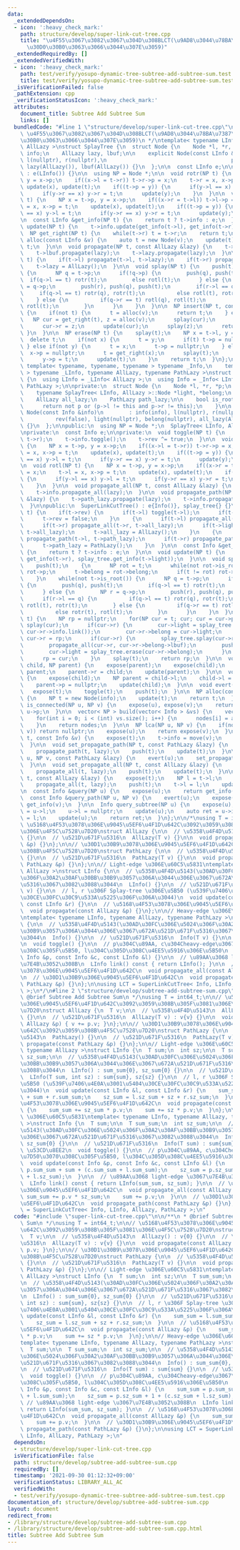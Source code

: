 ```yaml
---
data:
  _extendedDependsOn:
  - icon: ':heavy_check_mark:'
    path: structure/develop/super-link-cut-tree.cpp
    title: "\u4F55\u3067\u3082\u3067\u304D\u308BLCT(\u9AD8\u3044\u78BA\u7387\u3067\
      \u30D0\u30B0\u3063\u3066\u3044\u307E\u3059)"
  _extendedRequiredBy: []
  _extendedVerifiedWith:
  - icon: ':heavy_check_mark:'
    path: test/verify/yosupo-dynamic-tree-subtree-add-subtree-sum.test.cpp
    title: test/verify/yosupo-dynamic-tree-subtree-add-subtree-sum.test.cpp
  _isVerificationFailed: false
  _pathExtension: cpp
  _verificationStatusIcon: ':heavy_check_mark:'
  attributes:
    document_title: Subtree Add Subtree Sum
    links: []
  bundledCode: "#line 1 \"structure/develop/super-link-cut-tree.cpp\"\n/**\n * @brief\
    \ \u4F55\u3067\u3082\u3067\u304D\u308BLCT(\u9AD8\u3044\u78BA\u7387\u3067\u30D0\
    \u30B0\u3063\u3066\u3044\u307E\u3059)\n */\ntemplate< typename LInfo, typename\
    \ AllLazy >\nstruct SplayTree {\n  struct Node {\n    Node *l, *r, *p;\n    LInfo\
    \ info;\n    AllLazy lazy, lbuf;\n\n    explicit Node(const LInfo &info) : info(info),\
    \ l(nullptr), r(nullptr),\n                                       p(nullptr),\
    \ lazy(AllLazy()), lbuf(AllLazy()) {}\n  };\n\n  const LInfo e;\n\n  SplayTree()\
    \ : e(LInfo()) {}\n\n  using NP = Node *;\n\n  void rotr(NP t) {\n    NP x = t->p,\
    \ y = x->p;\n    if((x->l = t->r)) t->r->p = x;\n    t->r = x, x->p = t;\n   \
    \ update(x), update(t);\n    if((t->p = y)) {\n      if(y->l == x) y->l = t;\n\
    \      if(y->r == x) y->r = t;\n      update(y);\n    }\n  }\n\n  void rotl(NP\
    \ t) {\n    NP x = t->p, y = x->p;\n    if((x->r = t->l)) t->l->p = x;\n    t->l\
    \ = x, x->p = t;\n    update(x), update(t);\n    if((t->p = y)) {\n      if(y->l\
    \ == x) y->l = t;\n      if(y->r == x) y->r = t;\n      update(y);\n    }\n  }\n\
    \n  const LInfo &get_info(NP t) {\n    return t ? t->info : e;\n  }\n\n  void\
    \ update(NP t) {\n    t->info.update(get_info(t->l), get_info(t->r));\n  }\n\n\
    \  NP get_right(NP t) {\n    while(t->r) t = t->r;\n    return t;\n  }\n\n  NP\
    \ alloc(const LInfo &v) {\n    auto t = new Node(v);\n    update(t);\n    return\
    \ t;\n  }\n\n  void propagate(NP t, const AllLazy &lazy) {\n    t->info.propagate(lazy);\n\
    \    t->lbuf.propagate(lazy);\n    t->lazy.propagate(lazy);\n  }\n\n  void push(NP\
    \ t) {\n    if(t->l) propagate(t->l, t->lazy);\n    if(t->r) propagate(t->r, t->lazy);\n\
    \    t->lazy = AllLazy();\n  }\n\n  void splay(NP t) {\n    push(t);\n    while(t->p)\
    \ {\n      NP q = t->p;\n      if(!q->p) {\n        push(q), push(t);\n      \
    \  if(q->l == t) rotr(t);\n        else rotl(t);\n      } else {\n        NP r\
    \ = q->p;\n        push(r), push(q), push(t);\n        if(r->l == q) {\n     \
    \     if(q->l == t) rotr(q), rotr(t);\n          else rotl(t), rotr(t);\n    \
    \    } else {\n          if(q->r == t) rotl(q), rotl(t);\n          else rotr(t),\
    \ rotl(t);\n        }\n      }\n    }\n  }\n\n  NP insert(NP t, const LInfo &v)\
    \ {\n    if(not t) {\n      t = alloc(v);\n      return t;\n    } else {\n   \
    \   NP cur = get_right(t), z = alloc(v);\n      splay(cur);\n      z->p = cur;\n\
    \      cur->r = z;\n      update(cur);\n      splay(z);\n      return z;\n   \
    \ }\n  }\n\n  NP erase(NP t) {\n    splay(t);\n    NP x = t->l, y = t->r;\n  \
    \  delete t;\n    if(not x) {\n      t = y;\n      if(t) t->p = nullptr;\n   \
    \ } else if(not y) {\n      t = x;\n      t->p = nullptr;\n    } else {\n    \
    \  x->p = nullptr;\n      t = get_right(x);\n      splay(t);\n      t->r = y;\n\
    \      y->p = t;\n      update(t);\n    }\n    return t;\n  }\n};\n\ntemplate<\
    \ template< typename, typename, typename > typename _Info,\n    template< typename\
    \ > typename _LInfo, typename AllLazy, typename PathLazy >\nstruct SuperLinkCutTree\
    \ {\n  using LInfo = _LInfo< AllLazy >;\n  using Info = _Info< LInfo, AllLazy,\
    \ PathLazy >;\n\nprivate:\n  struct Node {\n    Node *l, *r, *p;\n    Info info;\n\
    \    typename SplayTree< LInfo, AllLazy >::Node *light, *belong;\n    bool rev;\n\
    \    AllLazy all_lazy;\n    PathLazy path_lazy;\n\n    bool is_root() const {\n\
    \      return not p or (p->l != this and p->r != this);\n    }\n\n    explicit\
    \ Node(const Info &info)\n        : info(info), l(nullptr), r(nullptr), p(nullptr),\n\
    \          rev(false), light(nullptr), belong(nullptr), all_lazy(AllLazy()), path_lazy(PathLazy())\
    \ {}\n  };\n\npublic:\n  using NP = Node *;\n  SplayTree< LInfo, AllLazy > splay_tree;\n\
    \nprivate:\n  const Info e;\n\nprivate:\n  void toggle(NP t) {\n    swap(t->l,\
    \ t->r);\n    t->info.toggle();\n    t->rev ^= true;\n  }\n\n  void rotr(NP t)\
    \ {\n    NP x = t->p, y = x->p;\n    if((x->l = t->r)) t->r->p = x;\n    t->r\
    \ = x, x->p = t;\n    update(x), update(t);\n    if((t->p = y)) {\n      if(y->l\
    \ == x) y->l = t;\n      if(y->r == x) y->r = t;\n      update(y);\n    }\n  }\n\
    \n  void rotl(NP t) {\n    NP x = t->p, y = x->p;\n    if((x->r = t->l)) t->l->p\
    \ = x;\n    t->l = x, x->p = t;\n    update(x), update(t);\n    if((t->p = y))\
    \ {\n      if(y->l == x) y->l = t;\n      if(y->r == x) y->r = t;\n      update(y);\n\
    \    }\n  }\n\n  void propagate_all(NP t, const AllLazy &lazy) {\n    t->all_lazy.propagate(lazy);\n\
    \    t->info.propagate_all(lazy);\n  }\n\n  void propagate_path(NP t, const PathLazy\
    \ &lazy) {\n    t->path_lazy.propagate(lazy);\n    t->info.propagate_path(lazy);\n\
    \  }\n\npublic:\n  SuperLinkCutTree() : e{Info()}, splay_tree{} {}\n\n  void push(NP\
    \ t) {\n    if(t->rev) {\n      if(t->l) toggle(t->l);\n      if(t->r) toggle(t->r);\n\
    \      t->rev = false;\n    }\n    {\n      if(t->l) propagate_all(t->l, t->all_lazy);\n\
    \      if(t->r) propagate_all(t->r, t->all_lazy);\n      if(t->light) splay_tree.propagate(t->light,\
    \ t->all_lazy);\n      t->all_lazy = AllLazy();\n    }\n    {\n      if(t->l)\
    \ propagate_path(t->l, t->path_lazy);\n      if(t->r) propagate_path(t->r, t->path_lazy);\n\
    \      t->path_lazy = PathLazy();\n    }\n  }\n\n  const Info &get_info(NP t)\
    \ {\n    return t ? t->info : e;\n  }\n\n  void update(NP t) {\n    t->info.update(get_info(t->l),\
    \ get_info(t->r), splay_tree.get_info(t->light));\n  }\n\n  void splay(NP t) {\n\
    \    push(t);\n    {\n      NP rot = t;\n      while(not rot->is_root()) rot =\
    \ rot->p;\n      t->belong = rot->belong;\n      if(t != rot) rot->belong = nullptr;\n\
    \    }\n    while(not t->is_root()) {\n      NP q = t->p;\n      if(q->is_root())\
    \ {\n        push(q), push(t);\n        if(q->l == t) rotr(t);\n        else rotl(t);\n\
    \      } else {\n        NP r = q->p;\n        push(r), push(q), push(t);\n  \
    \      if(r->l == q) {\n          if(q->l == t) rotr(q), rotr(t);\n          else\
    \ rotl(t), rotr(t);\n        } else {\n          if(q->r == t) rotl(q), rotl(t);\n\
    \          else rotr(t), rotl(t);\n        }\n      }\n    }\n  }\n\n  NP expose(NP\
    \ t) {\n    NP rp = nullptr;\n    for(NP cur = t; cur; cur = cur->p) {\n     \
    \ splay(cur);\n      if(cur->r) {\n        cur->light = splay_tree.insert(cur->light,\
    \ cur->r->info.link());\n        cur->r->belong = cur->light;\n      }\n     \
    \ cur->r = rp;\n      if(cur->r) {\n        splay_tree.splay(cur->r->belong);\n\
    \        propagate_all(cur->r, cur->r->belong->lbuf);\n        push(cur->r);\n\
    \        cur->light = splay_tree.erase(cur->r->belong);\n      }\n      update(cur);\n\
    \      rp = cur;\n    }\n    splay(t);\n    return rp;\n  }\n\n  void link(NP\
    \ child, NP parent) {\n    expose(parent);\n    expose(child);\n    child->p =\
    \ parent;\n    parent->r = child;\n    update(parent);\n  }\n\n  void cut(NP child)\
    \ {\n    expose(child);\n    NP parent = child->l;\n    child->l = nullptr;\n\
    \    parent->p = nullptr;\n    update(child);\n  }\n\n  void evert(NP t) {\n \
    \   expose(t);\n    toggle(t);\n    push(t);\n  }\n\n  NP alloc(const Info &info)\
    \ {\n    NP t = new Node(info);\n    update(t);\n    return t;\n  }\n\n  bool\
    \ is_connected(NP u, NP v) {\n    expose(u), expose(v);\n    return u == v or\
    \ u->p;\n  }\n\n  vector< NP > build(vector< Info > &vs) {\n    vector< NP > nodes(vs.size());\n\
    \    for(int i = 0; i < (int) vs.size(); i++) {\n      nodes[i] = alloc(vs[i]);\n\
    \    }\n    return nodes;\n  }\n\n  NP lca(NP u, NP v) {\n    if(not is_connected(u,\
    \ v)) return nullptr;\n    expose(u);\n    return expose(v);\n  }\n\n  void set_key(NP\
    \ t, const Info &v) {\n    expose(t);\n    t->info = move(v);\n    update(t);\n\
    \  }\n\n  void set_propagate_path(NP t, const PathLazy &lazy) {\n    expose(t);\n\
    \    propagate_path(t, lazy);\n    push(t);\n    update(t);\n  }\n\n  void set_propagate_path(NP\
    \ u, NP v, const PathLazy &lazy) {\n    evert(u);\n    set_propagate_path(v, lazy);\n\
    \  }\n\n  void set_propagate_all(NP t, const AllLazy &lazy) {\n    expose(t);\n\
    \    propagate_all(t, lazy);\n    push(t);\n    update(t);\n  }\n\n  void set_propagate_subtree(NP\
    \ t, const AllLazy &lazy) {\n    expose(t);\n    NP l = t->l;\n    t->l = nullptr;\n\
    \    propagate_all(t, lazy);\n    push(t);\n    t->l = l;\n    update(t);\n  }\n\
    \n  const Info &query(NP u) {\n    expose(u);\n    return get_info(u);\n  }\n\n\
    \  const Info &query_path(NP u, NP v) {\n    evert(u);\n    expose(v);\n    return\
    \ get_info(v);\n  }\n\n  Info query_subtree(NP u) {\n    expose(u);\n    NP l\
    \ = u->l;\n    u->l = nullptr;\n    update(u);\n    auto ret = u->info;\n    u->l\
    \ = l;\n    update(u);\n    return ret;\n  }\n};\n\n/*\nusing T = int64_t;\n//\
    \ \u5168\u4F53\u3078\u306E\u9045\u5EF6\u4F1D\u642C\u3092\u3059\u308B\u305F\u3081\
    \u306E\u4F5C\u7528\u7D20\nstruct AllLazy {\n\n  // \u5358\u4F4D\u5143\n  AllLazy()\
    \ {}\n\n  // \u521D\u671F\u5316\n  AllLazy(T v) {}\n\n  void propagate(const AllLazy\
    \ &p) {}\n};\n\n// \u30D1\u30B9\u3078\u306E\u9045\u5EF6\u4F1D\u642C\u3092\u3059\
    \u308B\u4F5C\u7528\u7D20\nstruct PathLazy {\n\n  // \u5358\u4F4D\u5143\n  PathLazy()\
    \ {}\n\n  // \u521D\u671F\u5316\n  PathLazy(T v) {}\n\n  void propagate(const\
    \ PathLazy &p) {}\n};\n\n// Light-edge \u306E\u60C5\u5831\ntemplate< typename\
    \ AllLazy >\nstruct LInfo {\n\n  // \u5358\u4F4D\u5143(\u30AD\u30FC\u306E\u5024\
    \u306F\u30A2\u30AF\u30BB\u30B9\u3057\u306A\u3044\u306E\u3067\u672A\u521D\u671F\
    \u5316\u3067\u3082\u3088\u3044\n  LInfo() {}\n\n  // \u521D\u671F\u5316\n  LInfo(T\
    \ v) {}\n\n  // l, r \u306F Splay-tree \u306E\u5B50 (\u539F\u7406\u4E0A\u3001\u5404\
    \u30CE\u30FC\u30C9\u533A\u5225\u306F\u306A\u3044)\n  void update(const LInfo &l,\
    \ const LInfo &r) {}\n\n  // \u5168\u4F53\u3078\u306E\u9045\u5EF6\u4F1D\u642C\n\
    \  void propagate(const AllLazy &p) {}\n};\n\n// Heavy-edge \u306E\u60C5\u5831\
    \ntemplate< typename LInfo, typename AllLazy, typename PathLazy >\nstruct Info\
    \ {\n\n  // \u5358\u4F4D\u5143(\u30AD\u30FC\u306E\u5024\u306F\u30A2\u30AF\u30BB\
    \u30B9\u3057\u306A\u3044\u306E\u3067\u672A\u521D\u671F\u5316\u3067\u3082\u3088\
    \u3044\n  Info() {}\n\n  // \u521D\u671F\u5316\n  Info(T v) {}\n\n  // \u53CD\u8EE2\
    \n  void toggle() {}\n\n  // p\u304C\u89AA, c\u304Cheavy-edge\u3067\u7D50\u3070\
    \u308C\u305F\u5B50, l\u304C\u305D\u308C\u4EE5\u5916\u306E\u5B50\n  void update(const\
    \ Info &p, const Info &c, const LInfo &l) {}\n\n  // \u89AA\u3068 light-edge \u3067\
    \u7E4B\u3052\u308B\n  LInfo link() const { return LInfo(); }\n\n  // \u5168\u4F53\
    \u3078\u306E\u9045\u5EF6\u4F1D\u642C\n  void propagate_all(const AllLazy &p) {}\n\
    \n  // \u30D1\u30B9\u306E\u9045\u5EF6\u4F1D\u642C\n  void propagate_path(const\
    \ PathLazy &p) {}\n};\n\nusing LCT = SuperLinkCutTree< Info, LInfo, AllLazy, PathLazy\
    \ >;\n*/\n#line 2 \"structure/develop/subtree-add-subtree-sum.cpp\"\n\n/**\n *\
    \ @brief Subtree Add Subtree Sum\n */\nusing T = int64_t;\n\n// \u5168\u4F53\u3078\
    \u306E\u9045\u5EF6\u4F1D\u642C\u3092\u3059\u308B\u305F\u3081\u306E\u4F5C\u7528\
    \u7D20\nstruct AllLazy {\n  T v;\n\n  // \u5358\u4F4D\u5143\n  AllLazy() : v{0}\
    \ {}\n\n  // \u521D\u671F\u5316\n  AllLazy(T v) : v{v} {}\n\n  void propagate(const\
    \ AllLazy &p) { v += p.v; }\n};\n\n// \u30D1\u30B9\u3078\u306E\u9045\u5EF6\u4F1D\
    \u642C\u3092\u3059\u308B\u4F5C\u7528\u7D20\nstruct PathLazy {\n\n  // \u5358\u4F4D\
    \u5143\n  PathLazy() {}\n\n  // \u521D\u671F\u5316\n  PathLazy(T v) {}\n\n  void\
    \ propagate(const PathLazy &p) {}\n};\n\n// Light-edge \u306E\u60C5\u5831\ntemplate<\
    \ typename AllLazy >\nstruct LInfo {\n  T sum;\n  int sz;\n\n  T sum_sum;\n  int\
    \ sz_sum;\n\n  // \u5358\u4F4D\u5143(\u30AD\u30FC\u306E\u5024\u306F\u30A2\u30AF\
    \u30BB\u30B9\u3057\u306A\u3044\u306E\u3067\u672A\u521D\u671F\u5316\u3067\u3082\
    \u3088\u3044\n  LInfo() : sum_sum{0}, sz_sum{0} {}\n\n  // \u521D\u671F\u5316\n\
    \  LInfo(T sum, int sz) : sum{sum}, sz{sz} {}\n\n  // l, r \u306F Splay-tree \u306E\
    \u5B50 (\u539F\u7406\u4E0A\u3001\u5404\u30CE\u30FC\u30C9\u533A\u5225\u306F\u306A\
    \u3044)\n  void update(const LInfo &l, const LInfo &r) {\n    sum_sum = l.sum_sum\
    \ + sum + r.sum_sum;\n    sz_sum = l.sz_sum + sz + r.sz_sum;\n  }\n\n  // \u5168\
    \u4F53\u3078\u306E\u9045\u5EF6\u4F1D\u642C\n  void propagate(const AllLazy &p)\
    \ {\n    sum_sum += sz_sum * p.v;\n    sum += sz * p.v;\n  }\n};\n\n// Heavy-edge\
    \ \u306E\u60C5\u5831\ntemplate< typename LInfo, typename AllLazy, typename PathLazy\
    \ >\nstruct Info {\n  T sum;\n\n  T sum_sum;\n  int sz_sum;\n\n  // \u5358\u4F4D\
    \u5143(\u30AD\u30FC\u306E\u5024\u306F\u30A2\u30AF\u30BB\u30B9\u3057\u306A\u3044\
    \u306E\u3067\u672A\u521D\u671F\u5316\u3067\u3082\u3088\u3044\n  Info() : sum_sum{0},\
    \ sz_sum{0} {}\n\n  // \u521D\u671F\u5316\n  Info(T sum) : sum{sum} {}\n\n  //\
    \ \u53CD\u8EE2\n  void toggle() {}\n\n  // p\u304C\u89AA, c\u304Cheavy-edge\u3067\
    \u7D50\u3070\u308C\u305F\u5B50, l\u304C\u305D\u308C\u4EE5\u5916\u306E\u5B50\n\
    \  void update(const Info &p, const Info &c, const LInfo &l) {\n    sum_sum =\
    \ p.sum_sum + sum + (c.sum_sum + l.sum_sum);\n    sz_sum = p.sz_sum + 1 + (c.sz_sum\
    \ + l.sz_sum);\n  }\n\n  // \u89AA\u3068 light-edge \u3067\u7E4B\u3052\u308B\n\
    \  LInfo link() const { return LInfo(sum_sum, sz_sum); }\n\n  // \u5168\u4F53\u3078\
    \u306E\u9045\u5EF6\u4F1D\u642C\n  void propagate_all(const AllLazy &p) {\n   \
    \ sum_sum += p.v * sz_sum;\n    sum += p.v;\n  }\n\n  // \u30D1\u30B9\u306E\u9045\
    \u5EF6\u4F1D\u642C\n  void propagate_path(const PathLazy &p) {}\n};\n\nusing LCT\
    \ = SuperLinkCutTree< Info, LInfo, AllLazy, PathLazy >;\n"
  code: "#include \"super-link-cut-tree.cpp\"\n\n/**\n * @brief Subtree Add Subtree\
    \ Sum\n */\nusing T = int64_t;\n\n// \u5168\u4F53\u3078\u306E\u9045\u5EF6\u4F1D\
    \u642C\u3092\u3059\u308B\u305F\u3081\u306E\u4F5C\u7528\u7D20\nstruct AllLazy {\n\
    \  T v;\n\n  // \u5358\u4F4D\u5143\n  AllLazy() : v{0} {}\n\n  // \u521D\u671F\
    \u5316\n  AllLazy(T v) : v{v} {}\n\n  void propagate(const AllLazy &p) { v +=\
    \ p.v; }\n};\n\n// \u30D1\u30B9\u3078\u306E\u9045\u5EF6\u4F1D\u642C\u3092\u3059\
    \u308B\u4F5C\u7528\u7D20\nstruct PathLazy {\n\n  // \u5358\u4F4D\u5143\n  PathLazy()\
    \ {}\n\n  // \u521D\u671F\u5316\n  PathLazy(T v) {}\n\n  void propagate(const\
    \ PathLazy &p) {}\n};\n\n// Light-edge \u306E\u60C5\u5831\ntemplate< typename\
    \ AllLazy >\nstruct LInfo {\n  T sum;\n  int sz;\n\n  T sum_sum;\n  int sz_sum;\n\
    \n  // \u5358\u4F4D\u5143(\u30AD\u30FC\u306E\u5024\u306F\u30A2\u30AF\u30BB\u30B9\
    \u3057\u306A\u3044\u306E\u3067\u672A\u521D\u671F\u5316\u3067\u3082\u3088\u3044\
    \n  LInfo() : sum_sum{0}, sz_sum{0} {}\n\n  // \u521D\u671F\u5316\n  LInfo(T sum,\
    \ int sz) : sum{sum}, sz{sz} {}\n\n  // l, r \u306F Splay-tree \u306E\u5B50 (\u539F\
    \u7406\u4E0A\u3001\u5404\u30CE\u30FC\u30C9\u533A\u5225\u306F\u306A\u3044)\n  void\
    \ update(const LInfo &l, const LInfo &r) {\n    sum_sum = l.sum_sum + sum + r.sum_sum;\n\
    \    sz_sum = l.sz_sum + sz + r.sz_sum;\n  }\n\n  // \u5168\u4F53\u3078\u306E\u9045\
    \u5EF6\u4F1D\u642C\n  void propagate(const AllLazy &p) {\n    sum_sum += sz_sum\
    \ * p.v;\n    sum += sz * p.v;\n  }\n};\n\n// Heavy-edge \u306E\u60C5\u5831\n\
    template< typename LInfo, typename AllLazy, typename PathLazy >\nstruct Info {\n\
    \  T sum;\n\n  T sum_sum;\n  int sz_sum;\n\n  // \u5358\u4F4D\u5143(\u30AD\u30FC\
    \u306E\u5024\u306F\u30A2\u30AF\u30BB\u30B9\u3057\u306A\u3044\u306E\u3067\u672A\
    \u521D\u671F\u5316\u3067\u3082\u3088\u3044\n  Info() : sum_sum{0}, sz_sum{0} {}\n\
    \n  // \u521D\u671F\u5316\n  Info(T sum) : sum{sum} {}\n\n  // \u53CD\u8EE2\n\
    \  void toggle() {}\n\n  // p\u304C\u89AA, c\u304Cheavy-edge\u3067\u7D50\u3070\
    \u308C\u305F\u5B50, l\u304C\u305D\u308C\u4EE5\u5916\u306E\u5B50\n  void update(const\
    \ Info &p, const Info &c, const LInfo &l) {\n    sum_sum = p.sum_sum + sum + (c.sum_sum\
    \ + l.sum_sum);\n    sz_sum = p.sz_sum + 1 + (c.sz_sum + l.sz_sum);\n  }\n\n \
    \ // \u89AA\u3068 light-edge \u3067\u7E4B\u3052\u308B\n  LInfo link() const {\
    \ return LInfo(sum_sum, sz_sum); }\n\n  // \u5168\u4F53\u3078\u306E\u9045\u5EF6\
    \u4F1D\u642C\n  void propagate_all(const AllLazy &p) {\n    sum_sum += p.v * sz_sum;\n\
    \    sum += p.v;\n  }\n\n  // \u30D1\u30B9\u306E\u9045\u5EF6\u4F1D\u642C\n  void\
    \ propagate_path(const PathLazy &p) {}\n};\n\nusing LCT = SuperLinkCutTree< Info,\
    \ LInfo, AllLazy, PathLazy >;\n"
  dependsOn:
  - structure/develop/super-link-cut-tree.cpp
  isVerificationFile: false
  path: structure/develop/subtree-add-subtree-sum.cpp
  requiredBy: []
  timestamp: '2021-09-30 01:12:32+09:00'
  verificationStatus: LIBRARY_ALL_AC
  verifiedWith:
  - test/verify/yosupo-dynamic-tree-subtree-add-subtree-sum.test.cpp
documentation_of: structure/develop/subtree-add-subtree-sum.cpp
layout: document
redirect_from:
- /library/structure/develop/subtree-add-subtree-sum.cpp
- /library/structure/develop/subtree-add-subtree-sum.cpp.html
title: Subtree Add Subtree Sum
---
```

